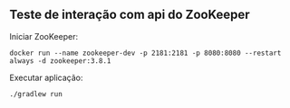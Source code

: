 ## Teste de interação com api do ZooKeeper

Iniciar ZooKeeper:

    docker run --name zookeeper-dev -p 2181:2181 -p 8080:8080 --restart always -d zookeeper:3.8.1

Executar aplicação:

    ./gradlew run

    